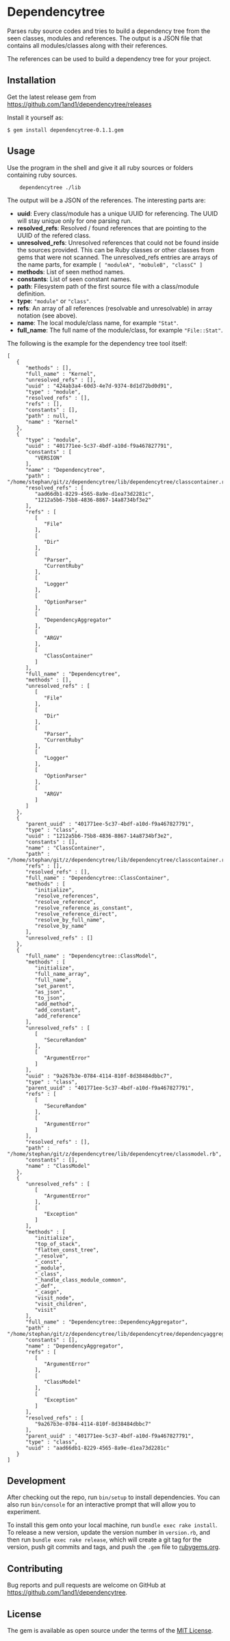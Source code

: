 # Dependencytree

Parses ruby source codes and tries to build a dependency tree from the seen classes, modules and references.
The output is a JSON file that contains all modules/classes along with their references.

The references can be used to build a dependency tree for your project.

## Installation

Get the latest release gem from https://github.com/1and1/dependencytree/releases

Install it yourself as:

    $ gem install dependencytree-0.1.1.gem

## Usage

Use the program in the shell and give it all ruby sources or folders containing ruby sources.

        dependencytree ./lib

The output will be a JSON of the references. The interesting parts are:
* **uuid**: Every class/module has a unique UUID for referencing. The UUID will stay unique only for one parsing run.
* **resolved_refs**: Resolved / found references that are pointing to the UUID of the refered class.
* **unresolved_refs**: Unresolved references that could not be found inside the sources provided.
  This can be Ruby classes or other classes from gems that were not scanned.
  The unresolved_refs entries are arrays of the name parts, for example `[ "moduleA", "mobuleB", "classC" ]`
* **methods**: List of seen method names.
* **constants**: List of seen constant names.
* **path**: Filesystem path of the first source file with a class/module definition.
* **type**: `"module"` or `"class"`.
* **refs**: An array of all references (resolvable and unresolvable) in array notation (see above).
* **name**: The local module/class name, for example `"Stat"`.
* **full_name**: The full name of the module/class, for example `"File::Stat"`.

The following is the example for the dependency tree tool itself:

```
[
   {
      "methods" : [],
      "full_name" : "Kernel",
      "unresolved_refs" : [],
      "uuid" : "424ab3a4-60d3-4e7d-9374-8d1d72bd0d91",
      "type" : "module",
      "resolved_refs" : [],
      "refs" : [],
      "constants" : [],
      "path" : null,
      "name" : "Kernel"
   },
   {
      "type" : "module",
      "uuid" : "401771ee-5c37-4bdf-a10d-f9a467827791",
      "constants" : [
         "VERSION"
      ],
      "name" : "Dependencytree",
      "path" : "/home/stephan/git/z/dependencytree/lib/dependencytree/classcontainer.rb",
      "resolved_refs" : [
         "aad66db1-8229-4565-8a9e-d1ea73d2281c",
         "1212a5b6-75b8-4836-8867-14a8734bf3e2"
      ],
      "refs" : [
         [
            "File"
         ],
         [
            "Dir"
         ],
         [
            "Parser",
            "CurrentRuby"
         ],
         [
            "Logger"
         ],
         [
            "OptionParser"
         ],
         [
            "DependencyAggregator"
         ],
         [
            "ARGV"
         ],
         [
            "ClassContainer"
         ]
      ],
      "full_name" : "Dependencytree",
      "methods" : [],
      "unresolved_refs" : [
         [
            "File"
         ],
         [
            "Dir"
         ],
         [
            "Parser",
            "CurrentRuby"
         ],
         [
            "Logger"
         ],
         [
            "OptionParser"
         ],
         [
            "ARGV"
         ]
      ]
   },
   {
      "parent_uuid" : "401771ee-5c37-4bdf-a10d-f9a467827791",
      "type" : "class",
      "uuid" : "1212a5b6-75b8-4836-8867-14a8734bf3e2",
      "constants" : [],
      "name" : "ClassContainer",
      "path" : "/home/stephan/git/z/dependencytree/lib/dependencytree/classcontainer.rb",
      "refs" : [],
      "resolved_refs" : [],
      "full_name" : "Dependencytree::ClassContainer",
      "methods" : [
         "initialize",
         "resolve_references",
         "resolve_reference",
         "resolve_reference_as_constant",
         "resolve_reference_direct",
         "resolve_by_full_name",
         "resolve_by_name"
      ],
      "unresolved_refs" : []
   },
   {
      "full_name" : "Dependencytree::ClassModel",
      "methods" : [
         "initialize",
         "full_name_array",
         "full_name",
         "set_parent",
         "as_json",
         "to_json",
         "add_method",
         "add_constant",
         "add_reference"
      ],
      "unresolved_refs" : [
         [
            "SecureRandom"
         ],
         [
            "ArgumentError"
         ]
      ],
      "uuid" : "9a267b3e-0784-4114-810f-8d38484dbbc7",
      "type" : "class",
      "parent_uuid" : "401771ee-5c37-4bdf-a10d-f9a467827791",
      "refs" : [
         [
            "SecureRandom"
         ],
         [
            "ArgumentError"
         ]
      ],
      "resolved_refs" : [],
      "path" : "/home/stephan/git/z/dependencytree/lib/dependencytree/classmodel.rb",
      "constants" : [],
      "name" : "ClassModel"
   },
   {
      "unresolved_refs" : [
         [
            "ArgumentError"
         ],
         [
            "Exception"
         ]
      ],
      "methods" : [
         "initialize",
         "top_of_stack",
         "flatten_const_tree",
         "_resolve",
         "_const",
         "_module",
         "_class",
         "_handle_class_module_common",
         "_def",
         "_casgn",
         "visit_node",
         "visit_children",
         "visit"
      ],
      "full_name" : "Dependencytree::DependencyAggregator",
      "path" : "/home/stephan/git/z/dependencytree/lib/dependencytree/dependencyaggregator.rb",
      "constants" : [],
      "name" : "DependencyAggregator",
      "refs" : [
         [
            "ArgumentError"
         ],
         [
            "ClassModel"
         ],
         [
            "Exception"
         ]
      ],
      "resolved_refs" : [
         "9a267b3e-0784-4114-810f-8d38484dbbc7"
      ],
      "parent_uuid" : "401771ee-5c37-4bdf-a10d-f9a467827791",
      "type" : "class",
      "uuid" : "aad66db1-8229-4565-8a9e-d1ea73d2281c"
   }
]
```

## Development

After checking out the repo, run `bin/setup` to install dependencies. You can also run `bin/console` for an interactive prompt that will allow you to experiment.

To install this gem onto your local machine, run `bundle exec rake install`. To release a new version, update the version number in `version.rb`, and then run `bundle exec rake release`, which will create a git tag for the version, push git commits and tags, and push the `.gem` file to [rubygems.org](https://rubygems.org).

## Contributing

Bug reports and pull requests are welcome on GitHub at https://github.com/1and1/dependencytree.

## License

The gem is available as open source under the terms of the [MIT License](http://opensource.org/licenses/MIT).
